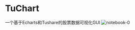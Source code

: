 TuChart
=================
一个基于Echarts和Tushare的股票数据可视化GUI
![notebook-0](https://github.com/Seedarchangel/TuChart/blob/master/Example_Graphs/Screen%20Shot%202017-08-28%20at%209.05.01%20PM.png?raw=true)
